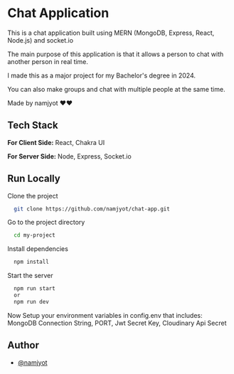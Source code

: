 
# Chat Application

This is a chat application built using MERN (MongoDB, Express, React, Node.js) and socket.io

The main purpose of this application is that it allows a person to chat with another person in real time.

I made this as a major project for my Bachelor's degree in 2024.

You can also make groups and chat with multiple people at the same time.

Made by namjyot ❤️❤️





## Tech Stack

**For Client Side:** React, Chakra UI

**For Server Side:** Node, Express, Socket.io
## Run Locally

Clone the project

```bash
  git clone https://github.com/namjyot/chat-app.git
```

Go to the project directory

```bash
  cd my-project
```

Install dependencies

```bash
  npm install
```

Start the server

```bash
  npm run start
  or
  npm run dev
```

Now Setup your environment variables in config.env that includes: MongoDB Connection String, PORT, Jwt Secret Key, Cloudinary Api Secret


## Author

- [@namjyot](https://www.github.com/namjyot)

